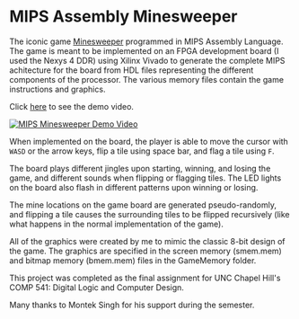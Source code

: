 # MIPS Assembly Minesweeper

The iconic game [Minesweeper](https://minesweeperonline.com/) programmed in MIPS Assembly Language. The game is meant to be implemented on an FPGA development board (I used the Nexys 4 DDR) using Xilinx Vivado to generate the complete MIPS achitecture for the board from HDL files representing the different components of the processor. The various memory files contain the game instructions and graphics.

Click [here](https://www.youtube.com/watch?v=w3UHK8Rj3DA) to see the demo video.

[![MIPS Minesweeper Demo Video](http://img.youtube.com/vi/w3UHK8Rj3DA/0.jpg)](https://www.youtube.com/watch?v=w3UHK8Rj3DA)

When implemented on the board, the player is able to move the cursor with `WASD` or the arrow keys, flip a tile using space bar, and flag a tile using `F`.

The board plays different jingles upon starting, winning, and losing the game, and different sounds when flipping or flagging tiles. The LED lights on the board also flash in different patterns upon winning or losing.

The mine locations on the game board are generated pseudo-randomly, and flipping a tile causes the surrounding tiles to be flipped recursively (like what happens in the normal implementation of the game).

All of the graphics were created by me to mimic the classic 8-bit design of the game. The graphics are specified in the screen memory (smem.mem) and bitmap memory (bmem.mem) files in the GameMemory folder.

This project was completed as the final assignment for UNC Chapel Hill's COMP 541: Digital Logic and Computer Design.

Many thanks to Montek Singh for his support during the semester.

